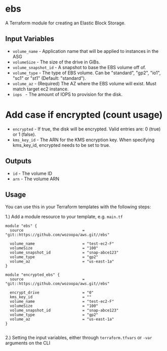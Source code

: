 ebs
===
A Terraform module for creating an Elastic Block Storage.

Input Variables
---------------
- `volume_name` - Application name that will be applied to instances in the ASG
- `volumeSize` -  The size of the drive in GiBs.
- `volume_snapshot_id` -  A snapshot to base the EBS volume off of.
- `volume_type` - The type of EBS volume. Can be "standard", "gp2", "io1", "sc1" or "st1" (Default: "standard").
- `volume_az` -  (Required) The AZ where the EBS volume will exist. Must match target ec2 instance.
- `iops ` - The amount of IOPS to provision for the disk.


# Add case if encrypted (count usage)
- `encrypted` - If true, the disk will be encrypted. Valid entries are: 0 (true) or 1 (false).
- `kms_key_id` - The ARN for the KMS encryption key. When specifying kms_key_id, encrypted needs to be set to true.


Outputs
-------
- `id` - The volume ID
- `arn` - The volume ARN

Usage
-----
You can use this in your Terraform templates with the following steps:

1.) Add a module resource to your template, e.g. `main.tf`
```
module "ebs" {
  source                          = "git::https://github.com/wozoopa/aws.git//ebs"

  volume_name                     = "test-ec2-F"
  volumeSize                      = "100"
  volume_snapshot_id              = "snap-abce123"
  volume_type                     = "gp2"
  volume_az                       = "us-east-1a"
}

module "encrypted_ebs" {
  source                          = "git::https://github.com/wozoopa/aws.git//ebs"

  encrypt_drive                   = "0"
  kms_key_id                      = ""
  volume_name                     = "test-ec2-F"
  volumeSize                      = "100"
  volume_snapshot_id              = "snap-abce123"
  volume_type                     = "gp2"
  volume_az                       = "us-east-1a"
}


```

2.) Setting the input variables, either through `terraform.tfvars` or `-var` arguments on the CLI
